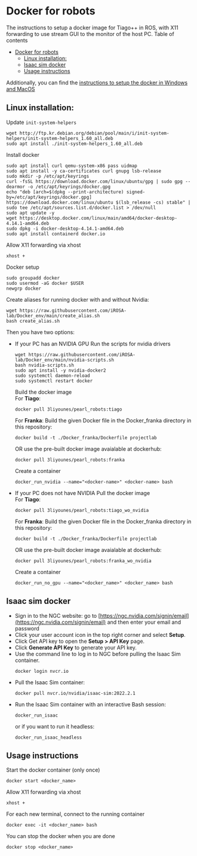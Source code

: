 # Docker for robots

The instructions to setup a docker image for Tiago++ in ROS, with X11 forwarding to use stream GUI to the monitor of the host PC.
Table of contents
- [Docker for robots](#docker-for-robots)
  - [Linux installation:](#linux-installation)
  - [Isaac sim docker](#isaac-sim-docker)
  - [Usage instructions](#usage-instructions)

Additionally, you can find the [instructions to setup the docker in Windows and MacOS](https://github.com/iROSA-lab/Docker_env/blob/main/Windows_Mac.md)

## Linux installation:
Update `init-system-helpers`
```
wget http://ftp.kr.debian.org/debian/pool/main/i/init-system-helpers/init-system-helpers_1.60_all.deb
sudo apt install ./init-system-helpers_1.60_all.deb
```
Install docker
```
sudo apt install curl qemu-system-x86 pass uidmap
sudo apt install -y ca-certificates curl gnupg lsb-release
sudo mkdir -p /etc/apt/keyrings
curl -fsSL https://download.docker.com/linux/ubuntu/gpg | sudo gpg --dearmor -o /etc/apt/keyrings/docker.gpg
echo "deb [arch=$(dpkg --print-architecture) signed-by=/etc/apt/keyrings/docker.gpg] https://download.docker.com/linux/ubuntu $(lsb_release -cs) stable" | sudo tee /etc/apt/sources.list.d/docker.list > /dev/null
sudo apt update -y
wget https://desktop.docker.com/linux/main/amd64/docker-desktop-4.14.1-amd64.deb
sudo dpkg -i docker-desktop-4.14.1-amd64.deb
sudo apt install containerd docker.io
```
Allow X11 forwarding via xhost
```
xhost +
```
Docker setup
```
sudo groupadd docker
sudo usermod -aG docker $USER
newgrp docker
```

Create aliases for running docker with and without Nvidia:
```
wget https://raw.githubusercontent.com/iROSA-lab/Docker_env/main/create_alias.sh
bash create_alias.sh
```

Then you have two options:

* If your PC has an NVIDIA GPU
    Run the scripts for nvidia drivers
    ```
    wget https://raw.githubusercontent.com/iROSA-lab/Docker_env/main/nvidia-scripts.sh
    bash nvidia-scripts.sh
    sudo apt install -y nvidia-docker2
    sudo systemctl daemon-reload
    sudo systemctl restart docker
    ```

    Build the docker image <br>
    For **Tiago**:
    ```
    docker pull 3liyounes/pearl_robots:tiago
    ```
    For **Franka**:
    Build the given Docker file in the Docker_franka directory in this repository:
    ```
    docker build -t ./Docker_franka/Dockerfile projectlab
    ```
    OR use the pre-built docker image avaialable at dockerhub:
    ```
    docker pull 3liyounes/pearl_robots:franka
    ```

    Create a container
    ```
    docker_run_nvidia --name="<docker-name>" <docker-name> bash
    ```

* If your PC does not have NVIDIA
    Pull the docker image <br>
    For **Tiago**:
    ```
    docker pull 3liyounes/pearl_robots:tiago_wo_nvidia
    ```
    For **Franka**:
    Build the given Docker file in the Docker_franka directory in this repository:
    ```
    docker build -t ./Docker_franka/Dockerfile projectlab
    ```
    OR use the pre-built docker image avaialable at dockerhub:
    ```
    docker pull 3liyounes/pearl_robots:franka_wo_nvidia
    ```

    Create a container
    ```
    docker_run_no_gpu --name="<docker_name>" <docker_name> bash
    ```

## Isaac sim docker
* Sign in to the NGC website:
go to [https://ngc.nvidia.com/signin/email](https://ngc.nvidia.com/signin/email) and then enter your email and password
* Click your user account icon in the top right corner and select **Setup**.
* Click Get API key to open the **Setup > API Key** page.
* Click **Generate API Key** to generate your API key.
* Use the command line to log in to NGC before pulling the Isaac Sim container.
    ```
    docker login nvcr.io
    ```
* Pull the Isaac Sim container:
    ```
    docker pull nvcr.io/nvidia/isaac-sim:2022.2.1
    ```
* Run the Isaac Sim container with an interactive Bash session:
    ```
    docker_run_isaac
    ```
    or if you want to run it headless:
    ```
    docker_run_isaac_headless
    ```
## Usage instructions

Start the docker container (only once)
```
docker start <docker_name>
```
Allow X11 forwarding via xhost
```
xhost +
```
For each new terminal, connect to the running container
```
docker exec -it <docker_name> bash
```
You can stop the docker when you are done
```
docker stop <docker_name> 
```
